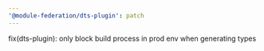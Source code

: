 ```yaml
---
'@module-federation/dts-plugin': patch
---
```


fix(dts-plugin): only block build process in prod env when generating types
